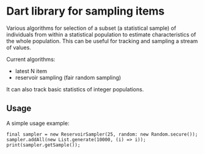 # Dart library for sampling items

Various algorithms for selection of a subset (a statistical sample) of individuals from within
a statistical population to estimate characteristics of the whole population. This can be useful
for tracking and sampling a stream of values.

Current algorithms:

- latest N item
- reservoir sampling (fair random sampling)

It can also track basic statistics of integer populations.

## Usage

A simple usage example:

    final sampler = new ReservoirSampler(25, random: new Random.secure());
    sampler.addAll(new List.generate(10000, (i) => i));
    print(sampler.getSample());
